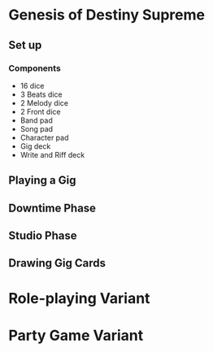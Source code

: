 # Genesis of Destiny Supreme

## Set up

### Components

 * 16 dice
 * 3 Beats dice
 * 2 Melody dice
 * 2 Front dice
 * Band pad
 * Song pad
 * Character pad
 * Gig deck
 * Write and Riff deck

## Playing a Gig

## Downtime Phase

## Studio Phase

## Drawing Gig Cards


# Role-playing Variant

# Party Game Variant
